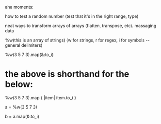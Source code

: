 aha moments:

how to test a random number (test that it's in the right range, type)

neat ways to transform arrays of arrays (flatten, transpose, etc).  massaging data

%w(this is an array of strings) (w for strings, r for regex, i for symbols -- general delimiters)

%w(3 5 7 3).map(&:to_i)
# the above is shorthand for the below:
%w(3 5 7 3).map { |item| item.to_i }

a = %w(3 5 7 3)

b = a.map(&:to_i)


